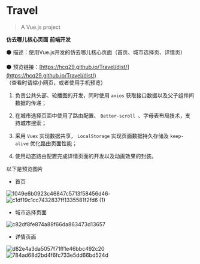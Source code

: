 # Travel

> A Vue.js project

**仿去哪儿核心页面**			     **前端开发**

⚫ 描述：使用Vue.js开发的仿去哪儿核心页面（首页、城市选择页、详情页）

⚫ 预览链接：[https://hcq29.github.io/Travel/dist/](https://hcq29.github.io/Travel/dist/)  （查看时请缩小网页，或者使用手机预览）

1. 负责公共头部、轮播图的开发，同时使用 `axios` 获取接口数据以及父子组件间数据的传递；

2. 在城市选择页面中使用了路由配置、 `Better-scroll `、字母表布局技术，支持城市搜索；

3. 采用 `Vuex` 实现数据共享， `LocalStorage` 实现页面数据持久存储及 `keep-alive` 优化路由页面性能；

4. 使用动态路由配置完成详情页面的开发以及动画效果的封装。

以下是预览图片

- 首页

![1049e6b0923c46847c5713f58456d46](images/1049e6b0923c46847c5713f58456d46.jpg)-   ![c1df19c1cc7432837ff1335581f2fd6 (1)](images/c1df19c1cc7432837ff1335581f2fd6%20(1).jpg) 

- 城市选择页面

![c82df8fe874a88f66da863473d13657](images/c82df8fe874a88f66da863473d13657.jpg) 

- 详情页面

![d82e4a3da5057f71ff1e46bbc492c20](images/d82e4a3da5057f71ff1e46bbc492c20.jpg)   ![784ad68d2bd4f6fc733e5dd66bd524d](images/784ad68d2bd4f6fc733e5dd66bd524d.jpg)